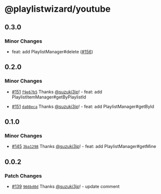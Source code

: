 # @playlistwizard/youtube

## 0.3.0

### Minor Changes

- feat: add PlaylistManager#delete ([#156](https://github.com/suzuki3jp/PlaylistWizard/pull/156))

## 0.2.0

### Minor Changes

- [#151](https://github.com/suzuki3jp/PlaylistWizard/pull/151) [`f9e67b5`](https://github.com/suzuki3jp/PlaylistWizard/commit/f9e67b5148a325565ae4f86f75b98927a42e9667) Thanks [@suzuki3jp](https://github.com/suzuki3jp)! - feat: add PlaylistItemManager#getByPlaylistId

- [#151](https://github.com/suzuki3jp/PlaylistWizard/pull/151) [`da08eca`](https://github.com/suzuki3jp/PlaylistWizard/commit/da08ecaaf3ff0a4d0c7c68002a23638ce2ea7e69) Thanks [@suzuki3jp](https://github.com/suzuki3jp)! - feat: add PlaylistManager#getById

## 0.1.0

### Minor Changes

- [#145](https://github.com/suzuki3jp/PlaylistWizard/pull/145) [`3ba1298`](https://github.com/suzuki3jp/PlaylistWizard/commit/3ba12984aa6e776369425ed6ed1102e3226a5d2f) Thanks [@suzuki3jp](https://github.com/suzuki3jp)! - feat: add PlaylistManager#getMine

## 0.0.2

### Patch Changes

- [#139](https://github.com/suzuki3jp/PlaylistWizard/pull/139) [`966bd0d`](https://github.com/suzuki3jp/PlaylistWizard/commit/966bd0ddb811f674384e9167d5a048fc379aba24) Thanks [@suzuki3jp](https://github.com/suzuki3jp)! - update comment
